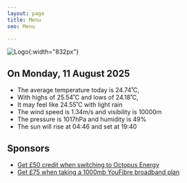 ```yaml
---
layout: page
title: Menu
seo: Menu

---
```


![Logo](/images/logo.jpg){:width="832px"}

<!-- weather_marker starts -->
## On Monday, 11 August 2025

- The average temperature today is 24.74˚C,
- With highs of 25.54˚C and lows of 24.18˚C,
- It may feel like 24.55˚C with light rain
- The wind speed is 1.34m/s and visibility is 10000m
- The pressure is 1017hPa and humidity is 49%
- The sun will rise at 04:46 and set at 19:40

<!-- weather_marker ends -->

## Sponsors

- [Get £50 credit when switching to Octopus Energy](https://bit.ly/3oD1nnS)
- [Get £75 when taking a 1000mb YouFibre broadband plan](https://aklam.io/91zWhU?)
